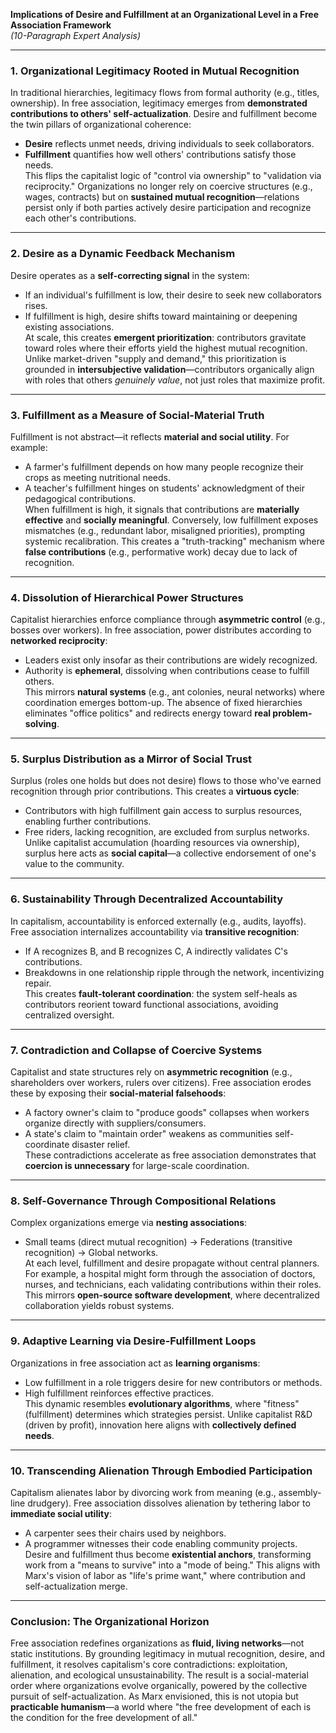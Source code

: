 **Implications of Desire and Fulfillment at an Organizational Level in a Free Association Framework**  
 *(10-Paragraph Expert Analysis)*

  ---
  
  ### **1. Organizational Legitimacy Rooted in Mutual Recognition**
  In traditional hierarchies, legitimacy flows from formal authority (e.g., titles, ownership). In free association, legitimacy emerges from **demonstrated contributions to others' self-actualization**. Desire and fulfillment become the twin pillars of organizational coherence:  
  - **Desire** reflects unmet needs, driving individuals to seek collaborators.  
  - **Fulfillment** quantifies how well others' contributions satisfy those needs.  
  This flips the capitalist logic of "control via ownership" to "validation via reciprocity." Organizations no longer rely on coercive structures (e.g., wages, contracts) but on **sustained mutual recognition**—relations persist only if both parties actively desire participation and recognize each other's contributions.  
  
  ---
  
  ### **2. Desire as a Dynamic Feedback Mechanism**  
  Desire operates as a **self-correcting signal** in the system:  
  - If an individual's fulfillment is low, their desire to seek new collaborators rises.  
  - If fulfillment is high, desire shifts toward maintaining or deepening existing associations.  
  At scale, this creates **emergent prioritization**: contributors gravitate toward roles where their efforts yield the highest mutual recognition. Unlike market-driven "supply and demand," this prioritization is grounded in **intersubjective validation**—contributors organically align with roles that others *genuinely value*, not just roles that maximize profit.  
  
  ---
  
  ### **3. Fulfillment as a Measure of Social-Material Truth**  
  Fulfillment is not abstract—it reflects **material and social utility**. For example:  
  - A farmer's fulfillment depends on how many people recognize their crops as meeting nutritional needs.  
  - A teacher's fulfillment hinges on students' acknowledgment of their pedagogical contributions.  
  When fulfillment is high, it signals that contributions are **materially effective** and **socially meaningful**. Conversely, low fulfillment exposes mismatches (e.g., redundant labor, misaligned priorities), prompting systemic recalibration. This creates a "truth-tracking" mechanism where **false contributions** (e.g., performative work) decay due to lack of recognition.  
  
  ---
  
  ### **4. Dissolution of Hierarchical Power Structures**  
  Capitalist hierarchies enforce compliance through **asymmetric control** (e.g., bosses over workers). In free association, power distributes according to **networked reciprocity**:  
  - Leaders exist only insofar as their contributions are widely recognized.  
  - Authority is **ephemeral**, dissolving when contributions cease to fulfill others.  
  This mirrors **natural systems** (e.g., ant colonies, neural networks) where coordination emerges bottom-up. The absence of fixed hierarchies eliminates "office politics" and redirects energy toward **real problem-solving**.  
  
  ---
  
  ### **5. Surplus Distribution as a Mirror of Social Trust**  
  Surplus (roles one holds but does not desire) flows to those who've earned recognition through prior contributions. This creates a **virtuous cycle**:  
  - Contributors with high fulfillment gain access to surplus resources, enabling further contributions.  
  - Free riders, lacking recognition, are excluded from surplus networks.  
  Unlike capitalist accumulation (hoarding resources via ownership), surplus here acts as **social capital**—a collective endorsement of one's value to the community.  
  
  ---
  
  ### **6. Sustainability Through Decentralized Accountability**  
  In capitalism, accountability is enforced externally (e.g., audits, layoffs). Free association internalizes accountability via **transitive recognition**:  
  - If A recognizes B, and B recognizes C, A indirectly validates C's contributions.  
  - Breakdowns in one relationship ripple through the network, incentivizing repair.  
  This creates **fault-tolerant coordination**: the system self-heals as contributors reorient toward functional associations, avoiding centralized oversight.  
  
  ---
  
  ### **7. Contradiction and Collapse of Coercive Systems**  
  Capitalist and state structures rely on **asymmetric recognition** (e.g., shareholders over workers, rulers over citizens). Free association erodes these by exposing their **social-material falsehoods**:  
  - A factory owner's claim to "produce goods" collapses when workers organize directly with suppliers/consumers.  
  - A state's claim to "maintain order" weakens as communities self-coordinate disaster relief.  
  These contradictions accelerate as free association demonstrates that **coercion is unnecessary** for large-scale coordination.  
  
  ---
  
  ### **8. Self-Governance Through Compositional Relations**  
  Complex organizations emerge via **nesting associations**:  
  - Small teams (direct mutual recognition) → Federations (transitive recognition) → Global networks.  
  At each level, fulfillment and desire propagate without central planners. For example, a hospital might form through the association of doctors, nurses, and technicians, each validating contributions within their roles. This mirrors **open-source software development**, where decentralized collaboration yields robust systems.  
  
  ---
  
  ### **9. Adaptive Learning via Desire-Fulfillment Loops**  
  Organizations in free association act as **learning organisms**:  
  - Low fulfillment in a role triggers desire for new contributors or methods.  
  - High fulfillment reinforces effective practices.  
  This dynamic resembles **evolutionary algorithms**, where "fitness" (fulfillment) determines which strategies persist. Unlike capitalist R&D (driven by profit), innovation here aligns with **collectively defined needs**.  
  
  ---
  
  ### **10. Transcending Alienation Through Embodied Participation**  
  Capitalism alienates labor by divorcing work from meaning (e.g., assembly-line drudgery). Free association dissolves alienation by tethering labor to **immediate social utility**:  
  - A carpenter sees their chairs used by neighbors.  
  - A programmer witnesses their code enabling community projects.  
  Desire and fulfillment thus become **existential anchors**, transforming work from a "means to survive" into a "mode of being." This aligns with Marx's vision of labor as "life's prime want," where contribution and self-actualization merge.  
  
  ---
  
  
  ### **Conclusion: The Organizational Horizon**  
  Free association redefines organizations as **fluid, living networks**—not static institutions. By grounding legitimacy in mutual recognition, desire, and fulfillment, it resolves capitalism's core contradictions: exploitation, alienation, and ecological unsustainability. The result is a social-material order where organizations evolve organically, powered by the collective pursuit of self-actualization. As Marx envisioned, this is not utopia but **practicable humanism**—a world where "the free development of each is the condition for the free development of all."